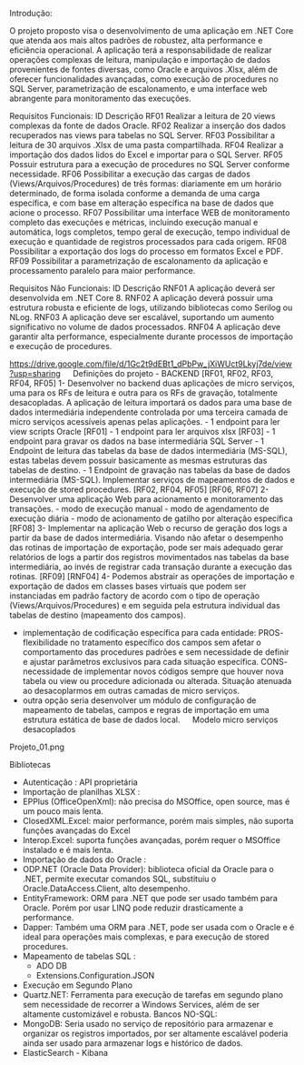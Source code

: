 
Introdução:
 
O projeto proposto visa o desenvolvimento de uma aplicação em .NET Core que atenda aos mais altos padrões de robustez, alta performance e eficiência operacional. A aplicação terá a responsabilidade de realizar operações complexas de leitura, manipulação e importação de dados provenientes de fontes diversas, como Oracle e arquivos .Xlsx, além de oferecer funcionalidades avançadas, como execução de procedures no SQL Server, parametrização de escalonamento, e uma interface web abrangente para monitoramento das execuções.
 
Requisitos Funcionais:
 ID	Descrição
RF01	Realizar a leitura de 20 views complexas da fonte de dados Oracle.
RF02	Realizar a inserção dos dados recuperados nas views para tabelas no SQL Server.
RF03	Possibilitar a leitura de 30 arquivos .Xlsx de uma pasta compartilhada.
RF04	Realizar a importação dos dados lidos do Excel e importar para o SQL Server.
RF05	Possuir estrutura para a execução de procedures no SQL Server conforme necessidade.
RF06	Possibilitar a execução das cargas de dados (Views/Arquivos/Procedures) de três formas: diariamente em um horário determinado, de forma isolada conforme a demanda de uma carga específica, e com base em alteração específica na base de dados que acione o processo.
RF07	Possibilitar uma interface WEB de monitoramento completo das execuções e métricas, incluindo execução manual e automática, logs completos, tempo geral de execução, tempo individual de execução e quantidade de registros processados para cada origem.
RF08	Possibilitar a exportação dos logs do processo em formatos Excel e PDF.
RF09	Possibilitar a parametrização de escalonamento da aplicação e processamento paralelo para maior performance.
 
Requisitos Não Funcionais:
 ID	Descrição
RNF01	A aplicação deverá ser desenvolvida em .NET Core 8.
RNF02	A aplicação deverá possuir uma estrutura robusta e eficiente de logs, utilizando bibliotecas como Serilog ou NLog.
RNF03	A aplicação deve ser escalável, suportando um aumento significativo no volume de dados processados.
RNF04	A aplicação deve garantir alta performance, especialmente durante processos de importação e execução de procedures.

https://drive.google.com/file/d/1Gc2t9dEBt1_dPbPw_jXiWUct9Lkyj7de/view?usp=sharing
 
Definições do projeto - BACKEND
[RF01, RF02, RF03, RF04, RF05]
1-	Desenvolver no backend duas aplicações de micro serviços, uma para os RFs de leitura e outra para os RFs de gravação, totalmente desacopladas. A aplicação de leitura importará os dados para uma base de dados intermediária independente controlada por uma terceira camada de micro serviços acessíveis apenas pelas aplicações.
	- 1 endpoint para ler view scripts Oracle [RF01]
	- 1 endpoint para ler arquivos xlsx [RF03]
	- 1 endpoint para gravar os dados na base intermediária SQL Server 
	- 1 Endpoint de leitura das tabelas da base de dados intermediária (MS-SQL), estas tabelas devem possuir basicamente as mesmas estruturas das tabelas de destino.
	- 1 Endpoint de gravação nas tabelas da base de dados intermediária (MS-SQL). Implementar serviços de mapeamentos de dados e execução de stored procedures. [RF02, RF04, RF05]
[RF06, RF07]
2- Desenvolver uma aplicação Web para acionamento e monitoramento das transações.
	- modo de execução manual
	- modo de agendamento de execução diária
	- modo de acionamento de gatilho por alteração específica
[RF08]
3- Implementar na aplicação Web o recurso de geração dos logs a partir da base de dados intermediária. Visando não afetar o desempenho das rotinas de importação de exportação, pode ser mais adequado gerar relatórios de logs a partir dos registros movimentados nas tabelas da base intermediária, ao invés de registrar cada transação durante a execução das rotinas.
[RF09] [RNF04]
4- Podemos abstrair as operações de importação e exportação de dados em classes bases virtuais que podem ser instanciadas em padrão factory de acordo com o tipo de operação (Views/Arquivos/Procedures) e em seguida pela estrutura individual das tabelas de destino (mapeamento dos campos).
- implementação de codificação específica para cada entidade: PROS- flexibilidade no tratamento específico dos campos sem afetar o comportamento das procedures padrões e sem necessidade de definir e ajustar parâmetros exclusivos para cada situação específica. CONS- necessidade de implementar novos códigos sempre que houver nova tabela ou view ou procedure adicionada ou alterada. Situação atenuada ao desacoplarmos em outras camadas de micro serviços. 
- outra opção seria desenvolver um módulo de configuração de mapeamento de tabelas, campos e regras de importação em uma estrutura estática de base de dados local.
 
Modelo micro serviços desacoplados
 
Projeto_01.png

Bibliotecas
- Autenticação : API proprietária 
- Importação de planilhas XLSX : 
- EPPlus (OfficeOpenXml): não precisa do MSOffice, open source, mas é um pouco mais lenta.
- ClosedXML.Excel: maior performance, porém mais simples, não suporta funções avançadas do Excel
- Interop.Excel: suporta funções avançadas, porém requer o MSOffice instalado e é mais lenta.
- Importação de dados do Oracle :
- ODP.NET (Oracle Data Provider): biblioteca oficial da Oracle para o .NET, permite executar comandos SQL, substituiu o Oracle.DataAccess.Client, alto desempenho.
- EntityFramework: ORM para .NET que pode ser usado também para Oracle. Porém por usar LINQ pode reduzir drasticamente a performance.
- Dapper: Também uma ORM para .NET, pode ser usada com o Oracle e é ideal para operações mais complexas, e para execução de stored procedures.
- Mapeamento de tabelas SQL : 
	- ADO DB
	- Extensions.Configuration.JSON
- Execução em Segundo Plano
- Quartz.NET: Ferramenta para execução de tarefas em segundo plano sem necessidade de recorrer a Windows Services, além de ser altamente customizável e robusta.
Bancos NO-SQL:
- MongoDB: Seria usado no serviço de repositório para armazenar e organizar os registros importados, por ser altamente escalável poderia ainda ser usado para armazenar logs e histórico de dados.
- ElasticSearch - Kibana
